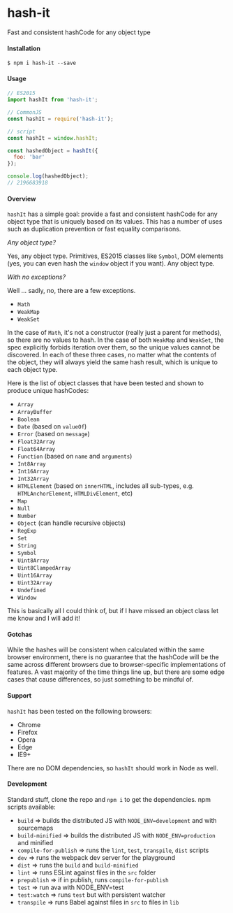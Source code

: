 # hash-it

Fast and consistent hashCode for any object type

#### Installation

```
$ npm i hash-it --save
```

#### Usage

```javascript
// ES2015
import hashIt from 'hash-it';

// CommonJS
const hashIt = require('hash-it');

// script
const hashIt = window.hashIt;

const hashedObject = hashIt({
  foo: 'bar'
});

console.log(hashedObject);
// 2196683918
```

#### Overview

`hashIt` has a simple goal: provide a fast and consistent hashCode for any object type that is uniquely based on its values. This has a number of uses such as duplication prevention or fast equality comparisons.

*Any object type?*

Yes, any object type. Primitives, ES2015 classes like `Symbol`, DOM elements (yes, you can even hash the `window` object if you want). Any object type.

*With no exceptions?*

Well ... sadly, no, there are a few exceptions.
* `Math`
* `WeakMap`
* `WeakSet`

In the case of `Math`, it's not a constructor (really just a parent for methods), so there are no values to hash. In the case of both `WeakMap` and `WeakSet`, the spec explicitly forbids iteration over them, so the unique values cannot be discovered. In each of these three cases, no matter what the contents of the object, they will always yield the same hash result, which is unique to each object type.

Here is the list of object classes that have been tested and shown to produce unique hashCodes:
* `Array`
* `ArrayBuffer`
* `Boolean`
* `Date` (based on `valueOf`)
* `Error` (based on `message`)
* `Float32Array`
* `Float64Array`
* `Function` (based on `name` and `arguments`)
* `Int8Array`
* `Int16Array`
* `Int32Array`
* `HTMLElement` (based on `innerHTML`, includes all sub-types, e.g. `HTMLAnchorElement`, `HTMLDivElement`, etc)
* `Map`
* `Null`
* `Number`
* `Object` (can handle recursive objects)
* `RegExp`
* `Set`
* `String`
* `Symbol`
* `Uint8Array`
* `Uint8ClampedArray`
* `Uint16Array`
* `Uint32Array`
* `Undefined`
* `Window`

This is basically all I could think of, but if I have missed an object class let me know and I will add it!

#### Gotchas

While the hashes will be consistent when calculated within the same browser environment, there is no guarantee that the hashCode will be the same across different browsers due to browser-specific implementations of features. A vast majority of the time things line up, but there are some edge cases that cause differences, so just something to be mindful of.

#### Support

`hashIt` has been tested on the following browsers:
* Chrome
* Firefox
* Opera
* Edge
* IE9+

There are no DOM dependencies, so `hashIt` should work in Node as well.

#### Development

Standard stuff, clone the repo and `npm i` to get the dependencies. npm scripts available:
* `build` => builds the distributed JS with `NODE_ENV=development` and with sourcemaps
* `build-minified` => builds the distributed JS with `NODE_ENV=production` and minified
* `compile-for-publish` => runs the `lint`, `test`, `transpile`, `dist` scripts
* `dev` => runs the webpack dev server for the playground
* `dist` => runs the `build` and `build-minified`
* `lint` => runs ESLint against files in the `src` folder
* `prepublish` => if in publish, runs `compile-for-publish`
* `test` => run ava with NODE_ENV=test
* `test:watch` => runs `test` but with persistent watcher
* `transpile` => runs Babel against files in `src` to files in `lib`
